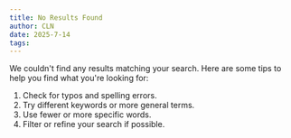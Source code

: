 ```yaml
---
title: No Results Found
author: CLN
date: 2025-7-14
tags: 
---
```


We couldn't find any results matching your search. Here are some tips to help you find what you're looking for:

1. Check for typos and spelling errors.
2. Try different keywords or more general terms.
3. Use fewer or more specific words.
4. Filter or refine your search if possible.